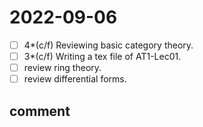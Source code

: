# 2022-09-06
- [ ] 4*(c/f) Reviewing basic category theory.
- [ ] 3*(c/f) Writing a tex file of AT1-Lec01.
- [ ] review ring theory.
- [ ] review differential forms.

## comment
